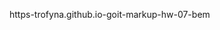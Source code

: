  https-trofyna.github.io-goit-markup-hw-07-bem


<!-- Structure for BEM -->

<!-- 
BLOCK 1 page-header
BLOCK 2  container
BLOCK 3 site-nav (old - не было class)
--------------------Это и есть МИКС.------------------
--В этом месте блок logo стал ещё и элементом  BLOCK 3 site-nav----
  BLOCK 4.0  logo
        ELEM 4__1  logo__text  
             MODIFICATOR  4__1--1   logo__text--black
                            (old:logo-color-black)
             MODIFICATOR  4__1--2    logo__text--white   
                            (old:logo-color-white)
    ELEM 3__1  site-nav__links
                (old:links)
    ELEM 3__2   site-nav__item
             MODIFICATOR  3__2--1   site-nav__item--active
                (old:link-nav-index) in PORTF: link-nav
    ELEM 3__3   site-nav__item
            MODIFICATOR  3__3--1   site-nav__item--active
                (old:link-nav) in PORTF:  link-nav-portfolio
    ELEM 3__4   site-nav__item
                (old:link-nav)


BLOCK 5 auth-nav 
    (old:contacts)
    ELEM 5__1  auth-nav__links
                (old:a-mail)
    ELEM 5__2   auth-nav__img
             (old:icon-envelopehover-svg)
    ELEM 5__3  auth-nav__links
                (old:a-mail)
    ELEM 5__4   auth-nav__img
             (old:icon-mobile-svg)

BLOCK 6 hero
    ELEM 6__1  hero__title
                (old:hero-title)
    ELEM 6__2  hero__btn
                 (old:hero-btn)
BLOCK 7 backdrop is-hidden
BLOCK 8 modal
    ELEM 8__1  modal__exit
                ( old:exit)
    ELEM 8__2  modal__btn
                (old: btn-exit-modal)
    ELEM 8__3  modal__img
                (old: close)
    ELEM 8__4  modal__send
                ( old:send-to-modal)
        BLOCK 9.0 FORM
                ELEM 8__5  modal__form
                ( old:js-speaker-formM)
    







 -->


